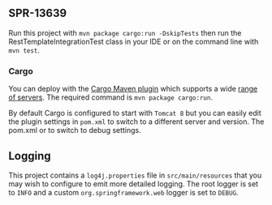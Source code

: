 ## SPR-13639

Run this project with `mvn package cargo:run -DskipTests` then run the RestTemplateIntegrationTest
class in your IDE or on the command line with `mvn test`.

### Cargo

You can deploy with the [Cargo Maven plugin](http://cargo.codehaus.org/) which
supports a wide [range of servers](http://cargo.codehaus.org/Containers).
The required command is `mvn package cargo:run`.

By default Cargo is configured to start with `Tomcat 8` but you can easily
edit the plugin settings in `pom.xml` to switch to a different server
and version. The pom.xml  or to switch to debug settings.


## Logging

This project contains a `log4j.properties` file in `src/main/resources` that you
may wish to configure to emit more detailed logging.  The root logger is set to
`INFO` and a custom `org.springframework.web` logger is set to `DEBUG`.
